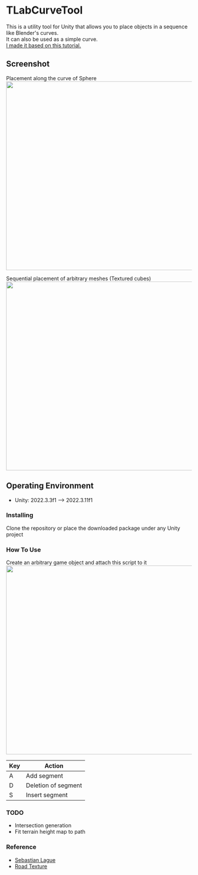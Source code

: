 # TLabCurveTool
This is a utility tool for Unity that allows you to place objects in a sequence like Blender's curves.  
It can also be used as a simple curve.  
[I made it based on this tutorial.](https://www.youtube.com/playlist?list=PLFt_AvWsXl0d8aDaovNztYf6iTChHzrHP)

## Screenshot  
Placement along the curve of Sphere  
<img src="https://github.com/TLabAltoh/TLabCurveTool/assets/121733943/1df20cb9-6c31-4d9a-9449-53f109080c3f" width="512">

Sequential placement of arbitrary meshes (Textured cubes)  
<img src="https://github.com/TLabAltoh/TLabCurveTool/assets/121733943/3ef3c274-2104-4c07-90ff-135247e16785" width="512">

## Operating Environment
- Unity: 2022.3.3f1 --> 2022.3.11f1  

### Installing
Clone the repository or place the downloaded package under any Unity project

### How To Use
Create an arbitrary game object and attach this script to it  
<img src="https://github.com/TLabAltoh/TLabCurveTool/assets/121733943/9cb91658-31f0-45f5-a42d-e08e0742ba89" width="512">

| Key | Action |
| --- | --- |
| A | Add segment |
| D | Deletion of segment |
| S | Insert segment |

### TODO
- Intersection generation
- Fit terrain height map to path

### Reference
- [Sebastian Lague](https://www.youtube.com/playlist?list=PLFt_AvWsXl0d8aDaovNztYf6iTChHzrHP)
- [Road Texture](https://www.freepik.com/free-photo/lines-traffic-paved-roads-background_3738059.htm)
